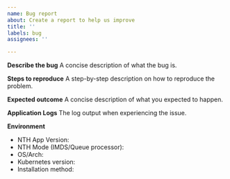 ```yaml
---
name: Bug report
about: Create a report to help us improve
title: ''
labels: bug
assignees: ''

---
```


**Describe the bug**
A concise description of what the bug is.

**Steps to reproduce**
A step-by-step description on how to reproduce the problem.

**Expected outcome**
A concise description of what you expected to happen.

**Application Logs**
The log output when experiencing the issue.


**Environment**

* NTH App Version:
* NTH Mode (IMDS/Queue processor): 
* OS/Arch:
* Kubernetes version: 
* Installation method:
